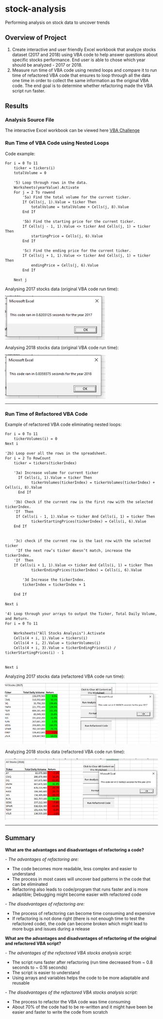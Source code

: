 # stock-analysis
Performing analysis on stock data to uncover trends

## Overview of Project
1. Create interactive and user friendly Excel workbook that analyze stocks dataset (2017 and 2018) using VBA code to help answer questions about specific stocks performance. End user is able to chose which year should be analyzed - 2017 or 2018.
2. Measure run time of VBA code using nested loops and compare it to run time of refactored VBA code that ensures to loop through all the data one time in order to collect the same information as the original VBA code. The end goal is to determine whether refactoring made the VBA script run faster.

## Results


### Analysis Source File

The interactive Excel workbook can be viewed here [VBA Challenge](VBA_Challenge.xlsm)

### Run Time of VBA Code using Nested Loops

Code example:
   
    For i = 0 To 11
        ticker = tickers(i)
        totalVolume = 0
        
        '5) Loop through rows in the data.
        Worksheets(yearValue).Activate
        For j = 2 To rowend
            '5a) Find the total volume for the current ticker.
            If Cells(j, 1).Value = ticker Then
                totalVolume = totalVolume + Cells(j, 8).Value
            End If
            
            '5b) Find the starting price for the current ticker.
            If Cells(j - 1, 1).Value <> ticker And Cells(j, 1) = ticker Then
                startingPrice = Cells(j, 6).Value
            End If
            
            '5c) Find the ending price for the current ticker.
            If Cells(j + 1, 1).Value <> ticker And Cells(j, 1) = ticker Then
                endingPrice = Cells(j, 6).Value
            End If
            
        Next j

Analysing 2017 stocks data (original VBA code run time):

![2017Original](Resources/VBA_Challenge_Original_Code_2017.png)

Analysing 2018 stocks data (original VBA code run time):

![2018Original](Resources/VBA_Challenge_Original_Code_2018.png)

---
### Run Time of Refactored VBA Code

Example of refactored VBA code eliminating nested loops:

    For i = 0 To 11
        tickerVolumes(i) = 0
    Next i
        
    '2b) Loop over all the rows in the spreadsheet.
    For i = 2 To RowCount
        ticker = tickers(tickerIndex)
        
        '3a) Increase volume for current ticker
          If Cells(i, 1).Value = ticker Then
                tickerVolumes(tickerIndex) = tickerVolumes(tickerIndex) + Cells(i, 8).Value
          End If
        
        '3b) Check if the current row is the first row with the selected tickerIndex.
        'If  Then
         If Cells(i - 1, 1).Value <> ticker And Cells(i, 1) = ticker Then
                tickerStartingPrices(tickerIndex) = Cells(i, 6).Value
        End If
           
        
        '3c) check if the current row is the last row with the selected ticker
         'If the next row’s ticker doesn’t match, increase the tickerIndex.
        'If  Then
        If Cells(i + 1, 1).Value <> ticker And Cells(i, 1) = ticker Then
                tickerEndingPrices(tickerIndex) = Cells(i, 6).Value

            '3d Increase the tickerIndex.
            tickerIndex = tickerIndex + 1
            
        End If
    
    Next i
    
    '4) Loop through your arrays to output the Ticker, Total Daily Volume, and Return.
    For i = 0 To 11
        
        Worksheets("All Stocks Analysis").Activate
        Cells(4 + i, 1).Value = tickers(i)
        Cells(4 + i, 2).Value = tickerVolumes(i)
        Cells(4 + i, 3).Value = tickerEndingPrices(i) / tickerStartingPrices(i) - 1
        
        
    Next i
    
    
Analyzing 2017 stocks data (refactored VBA code run time):

![2017](Resources/VBA_Challenge_2017.png)

Analyzing 2018 stocks data (refactored VBA code run time):

![2018](Resources/VBA_Challenge_2018.png)
  
---

## Summary

**What are the advantages and disadvantages of refactoring a code?**

   *- The advantages of refactoring are:*
   
   - The code becomes more readable, less complex and easier to understand 
   - The process in most cases will uncover bad patterns in the code that can be eliminated 
   - Refactoring also leads to code/program that runs faster and is more adaptible; Debugging might become easier with refactored code
   
   *- The disadvantages of refactoring are:* 
   
   - The process of refactoring can become time consuming and expensive 
   - If refactoring is not done right (there is not enough time to test the refactored code), the code can become broken which might lead to more bugs and issues during a release

**What are the advantages and disadvantages of refactoring of the original and refactored VBA script?**

  *- The advantages of the refactored VBA stocks analysis script:*
  
   -  The script runs faster after refactoring (run time decreased from ~ 0.8 seconds to ~ 0.16 seconds)
   -  The script is easier to understand
   -  Using arrays and variables helps the code to be more adaptable and reusable
      
  *- The disadvantages of the refactored VBA stocks analysis script:*
  
   - The process to refactor the VBA code was time consuming
   - About 70% of the code had to be re-written and it might have been be easier and faster to write the code from scratch
   
      
  
